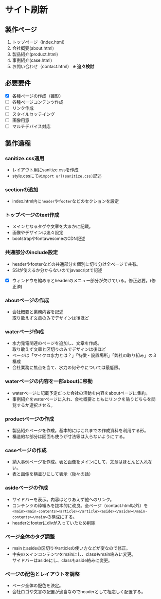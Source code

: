 # サイト刷新

## 製作ページ

1. トップページ（index.html）
2. 会社概要(about.html)
3. 製品紹介(product.html)
4. 事例紹介(case.html)
5. お問い合わせ（contact.html）
   **※ 追々検討**

## 必要要件

- [x] 各種ページの作成（雛形）
- [ ] 各種ページコンテンツ作成
- [ ] リンク作成
- [ ] スタイルセッテイング
- [ ] 画像用意
- [ ] マルチデバイス対応

## 製作過程
 ### sanitize.css適用
  - レイアウト用にsanitize.cssを作成
  - style.cssにて```@import url(sanitize.css)```記述

 ### sectionの追加
  - index.html内に```header```や```footer```などのセクションを設定

 ### トップページのtext作成
  - メインとなるタグや文章を大まかに記載。
  - 画像やデザインは追々設定
  - bootstrapやfontawesomeのCDN記述
  
 ### 共通部分のinclude設定
  - headerやfooterなどの共通部分を個別に切り分け全ページで共有。
  - SSIが使えるか分からないのでjavascriptで記述
  - [x] ウィンドウを縮めるとheaderのメニュー部分が欠けている。修正必要。(修正済)

 ### aboutページの作成
  - 会社概要と業務内容を記述<br>
    取り敢えず文章のみでデザインは後ほど

 ### waterページ作成
  - 水力発電関連のページを追加し、文章を作成。<br>
    取り敢えず文章と区切りのみでデザインは後ほど
  - ページは「マイクロ水力とは？」「特徴・設置場所」「弊社の取り組み」の３構成
  - 会社業務に焦点を当て、水力の何ぞやについては最低限。

 ### waterページの内容を一部aboutに移動
  - waterページに記載予定だった会社の活動を内容をaboutページに集約。
  - 事例紹介をwaterページに入れ、会社概要とともにリンクを貼りどちらを閲覧するか選択させる。

 ### productページの作成
  - 製品紹介ページを作成。基本的にはこれまでの作成資料を利用する形。
  - 構造的な部分は図面も使うが寸法等は入らないようにする。

 ### caseページの作成
  - 納入事例ページを作成。表と画像をメインにして、文章はほとんど入れない。
  - 表と画像を横並びにして表示（後々の話）

 ### asideページの作成
  - サイドバーを表示。内容はとりあえず他へのリンク。
  - コンテンツの枠組みを抜本的に改良。全ページ（contact.html以外）を```<main><main-contents><article></article><aside></aside></main-contents></main>```の構成にする。
  - headerとfooterにdivが入っていたため削除

 ### ページ全体のタグ調整
  - mainとasideの区切りやarticleの使い方などが変なので修正。
  - 中央のメインコンテンツをmainにし、classもmain絡みに変更。<br> サイドバーはasideにし、classもaside絡みに変更。

 ### ページの配色とレイアウトを調整
  - ページ全体の配色を決定。
  - 会社ロゴや文言の配置が適当なのでheaderとして相応しく配置する。